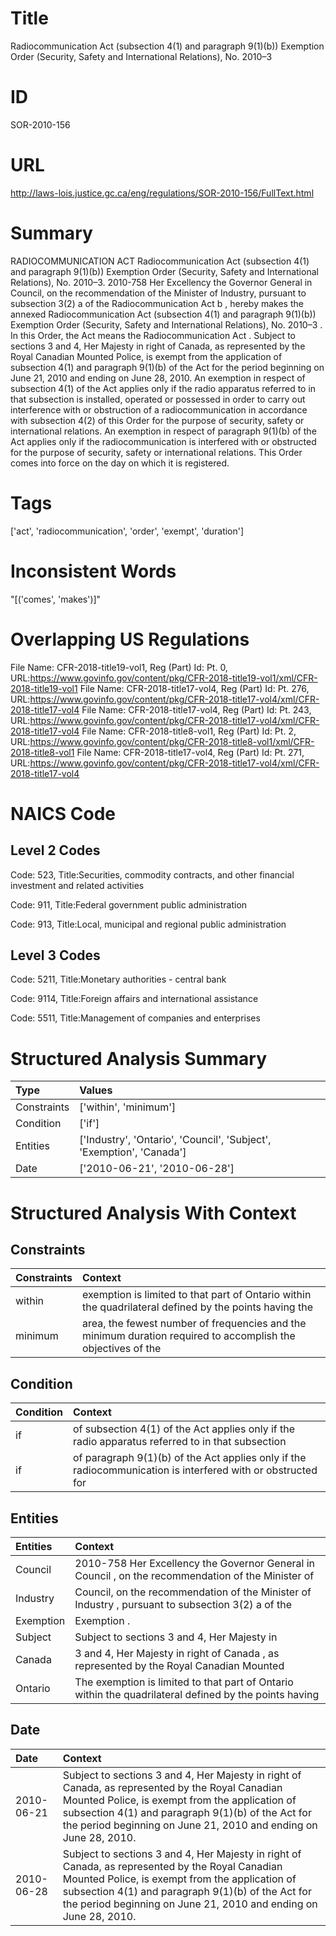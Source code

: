 # Title
Radiocommunication Act (subsection 4(1) and paragraph 9(1)(b)) Exemption Order (Security, Safety and International Relations), No. 2010–3


# ID
SOR-2010-156

# URL
http://laws-lois.justice.gc.ca/eng/regulations/SOR-2010-156/FullText.html


# Summary
RADIOCOMMUNICATION ACT Radiocommunication Act (subsection 4(1) and paragraph 9(1)(b)) Exemption Order (Security, Safety and International Relations), No. 2010–3.
2010-758 Her Excellency the Governor General in Council, on the recommendation of the Minister of Industry, pursuant to subsection 3(2) a  of the  Radiocommunication Act b , hereby makes the annexed  Radiocommunication Act (subsection 4(1) and paragraph 9(1)(b)) Exemption Order (Security, Safety and International Relations), No. 2010–3 .
In this Order, the  Act  means the  Radiocommunication Act .
Subject to sections 3 and 4, Her Majesty in right of Canada, as represented by the Royal Canadian Mounted Police, is exempt from the application of subsection 4(1) and paragraph 9(1)(b) of the Act for the period beginning on June 21, 2010 and ending on June 28, 2010.
An exemption in respect of subsection 4(1) of the Act applies only if the radio apparatus referred to in that subsection is installed, operated or possessed in order to carry out interference with or obstruction of a radiocommunication in accordance with subsection 4(2) of this Order for the purpose of security, safety or international relations.
An exemption in respect of paragraph 9(1)(b) of the Act applies only if the radiocommunication is interfered with or obstructed for the purpose of security, safety or international relations.
This Order comes into force on the day on which it is registered.


# Tags
['act', 'radiocommunication', 'order', 'exempt', 'duration']


# Inconsistent Words
"[('comes', 'makes')]"


# Overlapping US Regulations
File Name: CFR-2018-title19-vol1, Reg (Part) Id: Pt. 0, URL:https://www.govinfo.gov/content/pkg/CFR-2018-title19-vol1/xml/CFR-2018-title19-vol1
File Name: CFR-2018-title17-vol4, Reg (Part) Id: Pt. 276, URL:https://www.govinfo.gov/content/pkg/CFR-2018-title17-vol4/xml/CFR-2018-title17-vol4
File Name: CFR-2018-title17-vol4, Reg (Part) Id: Pt. 243, URL:https://www.govinfo.gov/content/pkg/CFR-2018-title17-vol4/xml/CFR-2018-title17-vol4
File Name: CFR-2018-title8-vol1, Reg (Part) Id: Pt. 2, URL:https://www.govinfo.gov/content/pkg/CFR-2018-title8-vol1/xml/CFR-2018-title8-vol1
File Name: CFR-2018-title17-vol4, Reg (Part) Id: Pt. 271, URL:https://www.govinfo.gov/content/pkg/CFR-2018-title17-vol4/xml/CFR-2018-title17-vol4



# NAICS Code
## Level 2 Codes
Code: 523, Title:Securities, commodity contracts, and other financial investment and related activities

Code: 911, Title:Federal government public administration

Code: 913, Title:Local, municipal and regional public administration




## Level 3 Codes
Code: 5211, Title:Monetary authorities - central bank

Code: 9114, Title:Foreign affairs and international assistance

Code: 5511, Title:Management of companies and enterprises







# Structured Analysis Summary
| Type        | Values                                                               |
|:------------|:---------------------------------------------------------------------|
| Constraints | ['within', 'minimum']                                                |
| Condition   | ['if']                                                               |
| Entities    | ['Industry', 'Ontario', 'Council', 'Subject', 'Exemption', 'Canada'] |
| Date        | ['2010-06-21', '2010-06-28']                                         |


# Structured Analysis With Context
 


## Constraints
| Constraints   | Context                                                                                                      |
|:--------------|:-------------------------------------------------------------------------------------------------------------|
| within        | exemption is limited to that part of Ontario within the quadrilateral defined by the points having the       |
| minimum       | area, the fewest number of frequencies and the minimum duration required to accomplish the objectives of the |


## Condition
| Condition   | Context                                                                                                     |
|:------------|:------------------------------------------------------------------------------------------------------------|
| if          | of subsection 4(1) of the Act applies only if the radio apparatus referred to in that subsection            |
| if          | of paragraph 9(1)(b) of the Act applies only if the radiocommunication is interfered with or obstructed for |


## Entities
| Entities   | Context                                                                                                 |
|:-----------|:--------------------------------------------------------------------------------------------------------|
| Council    | 2010-758 Her Excellency the Governor General in  Council , on the recommendation of the Minister of     |
| Industry   | Council, on the recommendation of the Minister of Industry , pursuant to subsection 3(2) a of the       |
| Exemption  | Exemption .                                                                                             |
| Subject    | Subject to sections 3 and 4, Her Majesty in                                                             |
| Canada     | 3 and 4, Her Majesty in right of Canada , as represented by the Royal Canadian Mounted                  |
| Ontario    | The exemption is limited to that part of  Ontario within the quadrilateral defined by the points having |


## Date
| Date       | Context                                                                                                                                                                                                                                                                     |
|:-----------|:----------------------------------------------------------------------------------------------------------------------------------------------------------------------------------------------------------------------------------------------------------------------------|
| 2010-06-21 | Subject to sections 3 and 4, Her Majesty in right of Canada, as represented by the Royal Canadian Mounted Police, is exempt from the application of subsection 4(1) and paragraph 9(1)(b) of the Act for the period beginning on June 21, 2010 and ending on June 28, 2010. |
| 2010-06-28 | Subject to sections 3 and 4, Her Majesty in right of Canada, as represented by the Royal Canadian Mounted Police, is exempt from the application of subsection 4(1) and paragraph 9(1)(b) of the Act for the period beginning on June 21, 2010 and ending on June 28, 2010. |


